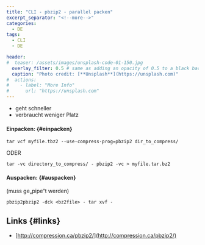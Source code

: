 ```yaml
---
title: "CLI - pbzip2 - parallel packen"
excerpt_separator: "<!--more-->"
categories:
  - DE
tags:
  - CLI
  - DE

header:
#  teaser: /assets/images/unsplash-code-01-150.jpg
  overlay_filter: 0.5 # same as adding an opacity of 0.5 to a black background
  caption: "Photo credit: [**Unsplash**](https://unsplash.com)"
#  actions:
#    - label: "More Info"
#      url: "https://unsplash.com"
---
```



* geht schneller
* verbraucht weniger Platz

#### Einpacken: {#einpacken}

```
tar vcf myfile.tbz2 --use-compress-prog=pbzip2 dir_to_compress/
```

ODER
<!--more-->
```
tar -vc directory_to_compress/ - pbzip2 -vc > myfile.tar.bz2
```

#### Auspacken: {#auspacken}

(muss ge„pipe“t werden)

```
pbzip2pbzip2 -dck <bz2file> - tar xvf -
```

## Links {#links}

* [http://compression.ca/pbzip2/](http://compression.ca/pbzip2/)



